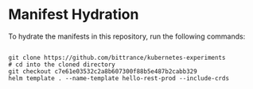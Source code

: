 
# Manifest Hydration

To hydrate the manifests in this repository, run the following commands:

```shell

git clone https://github.com/bittrance/kubernetes-experiments
# cd into the cloned directory
git checkout c7e61e03532c2a8b607300f88b5e487b2cabb329
helm template . --name-template hello-rest-prod --include-crds
```